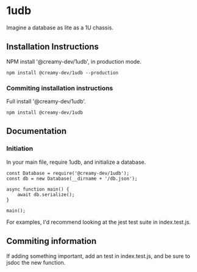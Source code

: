 # 1udb
Imagine a database as lite as a 1U chassis.
## Installation Instructions
NPM install '@creamy-dev/1udb', in production mode.
```
npm install @creamy-dev/1udb --production
```
### Commiting installation instructions
Full install '@creamy-dev/1udb'.
```
npm install @creamy-dev/1udb
```
## Documentation
### Initiation
In your main file, require 1udb, and initialize a database.
```
const Database = require('@creamy-dev/1udb');
const db = new Database(__dirname + '/db.json');

async function main() {
    await db.serialize();
}

main();
```
For examples, I'd recommend looking at the jest test suite in index.test.js.
## Commiting information
If adding something important, add an test in index.test.js, and be sure to jsdoc the new function.  
